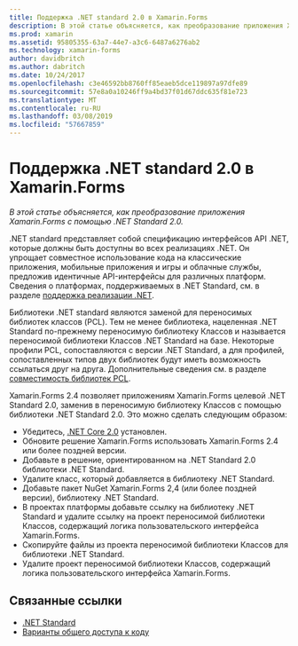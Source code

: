 ```yaml
---
title: Поддержка .NET standard 2.0 в Xamarin.Forms
description: В этой статье объясняется, как преобразование приложения Xamarin.Forms с помощью .NET Standard 2.0. .NET standard представляет собой спецификацию интерфейсов API .NET, которые должны быть доступны во всех реализациях .NET.
ms.prod: xamarin
ms.assetid: 95805355-63a7-44e7-a3c6-6487a6276ab2
ms.technology: xamarin-forms
author: davidbritch
ms.author: dabritch
ms.date: 10/24/2017
ms.openlocfilehash: c3e46592bb8760ff85eaeb5dce119897a97dfe89
ms.sourcegitcommit: 57e8a0a10246ff9a4bd37f01d67ddc635f81e723
ms.translationtype: MT
ms.contentlocale: ru-RU
ms.lasthandoff: 03/08/2019
ms.locfileid: "57667859"
---
```

# <a name="net-standard-20-support-in-xamarinforms"></a>Поддержка .NET standard 2.0 в Xamarin.Forms

_В этой статье объясняется, как преобразование приложения Xamarin.Forms с помощью .NET Standard 2.0._

.NET standard представляет собой спецификацию интерфейсов API .NET, которые должны быть доступны во всех реализациях .NET. Он упрощает совместное использование кода на классические приложения, мобильные приложения и игры и облачные службы, предложив идентичные API-интерфейсы для различных платформ. Сведения о платформах, поддерживаемых в .NET Standard, см. в разделе [поддержка реализации .NET](/dotnet/standard/net-standard#net-implementation-support).

Библиотеки .NET standard являются заменой для переносимых библиотек классов (PCL). Тем не менее библиотека, нацеленная .NET Standard по-прежнему переносимую библиотеку Классов и называется переносимой библиотеки Классов .NET Standard на базе. Некоторые профили PCL, сопоставляются с версии .NET Standard, а для профилей, сопоставленных типов двух библиотек будут иметь возможность ссылаться друг на друга. Дополнительные сведения см. в разделе [совместимость библиотек PCL](/dotnet/standard/net-standard#pcl-compatibility).

Xamarin.Forms 2.4 позволяет приложениям Xamarin.Forms целевой .NET Standard 2.0, заменив в переносимую библиотеку Классов с помощью библиотеки .NET Standard 2.0. Это можно сделать следующим образом:

- Убедитесь, [.NET Core 2.0](https://www.microsoft.com/net/download/core) установлен.
- Обновите решение Xamarin.Forms использовать Xamarin.Forms 2.4 или более поздней версии.
- Добавьте в решение, ориентированном на .NET Standard 2.0 библиотеки .NET Standard.
- Удалите класс, который добавляется в библиотеку .NET Standard.
- Добавьте пакет NuGet Xamarin.Forms 2,4 (или более поздней версии), библиотеку .NET Standard.
- В проектах платформы добавьте ссылку на библиотеку .NET Standard и удалите ссылку на проект переносимой библиотеки Классов, содержащий логика пользовательского интерфейса Xamarin.Forms.
- Скопируйте файлы из проекта переносимой библиотеки Классов для библиотеки .NET Standard.
- Удалите проект переносимой библиотеки Классов, содержащий логика пользовательского интерфейса Xamarin.Forms.


## <a name="related-links"></a>Связанные ссылки

- [.NET Standard](~/cross-platform/app-fundamentals/net-standard.md)
- [Варианты общего доступа к коду](~/cross-platform/app-fundamentals/code-sharing.md)
